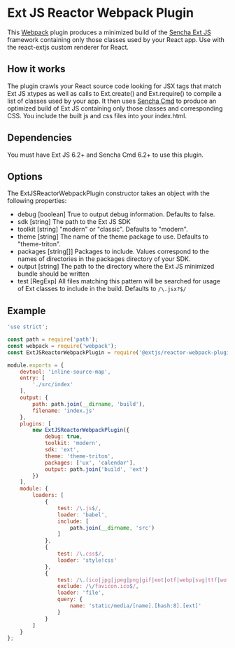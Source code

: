 # Ext JS Reactor Webpack Plugin

This [Webpack](http://webpack.github.io/) plugin produces a minimized build of the [Sencha Ext JS](https://www.sencha.com/products/extjs) framework containing only those classes used by your React app.  Use with the react-extjs custom renderer for React.

## How it works
The plugin crawls your React source code looking for JSX tags that match Ext JS xtypes as well as calls to Ext.create() and Ext.require() to compile a list of classes used by your app.  It then uses [Sencha Cmd](https://www.sencha.com/products/extjs/cmd-download/) to produce an optimized build of Ext JS containing only those classes and corresponding CSS.  You include the built js and css
files into your index.html.

## Dependencies
You must have Ext JS 6.2+ and Sencha Cmd 6.2+ to use this plugin.

## Options
The ExtJSReactorWebpackPlugin constructor takes an object with the following properties:

* debug [boolean] True to output debug information.  Defaults to false.
* sdk [string] The path to the Ext JS SDK
* toolkit [string] "modern" or "classic".  Defaults to "modern".
* theme [string] The name of the theme package to use. Defaults to "theme-triton".
* packages [string[]] Packages to include.  Values correspond to the names of directories in the packages directory of your SDK.
* output [string] The path to the directory where the Ext JS minimized bundle should be written
* test [RegExp] All files matching this pattern will be searched for usage of Ext classes to include in the build.  Defaults to `/\.jsx?$/`

## Example

```javascript
'use strict';

const path = require('path');
const webpack = require('webpack');
const ExtJSReactorWebpackPlugin = require('@extjs/reactor-webpack-plugin');

module.exports = {
    devtool: 'inline-source-map',
    entry: [
        './src/index'
    ],
    output: {
        path: path.join(__dirname, 'build'),
        filename: 'index.js'
    },
    plugins: [
        new ExtJSReactorWebpackPlugin({
            debug: true,
            toolkit: 'modern',
            sdk: 'ext',
            theme: 'theme-triton',
            packages: ['ux', 'calendar'],
            output: path.join('build', 'ext')
        })
    ],
    module: {
        loaders: [
            {
                test: /\.js$/,
                loader: 'babel',
                include: [
                    path.join(__dirname, 'src')
                ]
            },
            {
                test: /\.css$/,
                loader: 'style!css'
            },
            {
                test: /\.(ico|jpg|jpeg|png|gif|eot|otf|webp|svg|ttf|woff|woff2)(\?.*)?$/,
                exclude: /\/favicon.ico$/,
                loader: 'file',
                query: {
                    name: 'static/media/[name].[hash:8].[ext]'
                }
            }
        ]
    }
};
```
